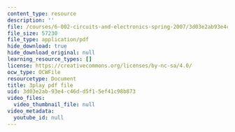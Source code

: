 ```yaml
---
content_type: resource
description: ''
file: /courses/6-002-circuits-and-electronics-spring-2007/3d03e2ab93e4c46dd5f15ef41c98b873_dyxcCoUgETU.pdf
file_size: 57230
file_type: application/pdf
hide_download: true
hide_download_original: null
learning_resource_types: []
license: https://creativecommons.org/licenses/by-nc-sa/4.0/
ocw_type: OCWFile
resourcetype: Document
title: 3play pdf file
uid: 3d03e2ab-93e4-c46d-d5f1-5ef41c98b873
video_files:
  video_thumbnail_file: null
video_metadata:
  youtube_id: null
---
```

